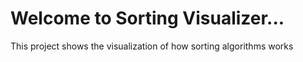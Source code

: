 # Welcome to Sorting Visualizer... 
This project shows the visualization of how sorting algorithms works

